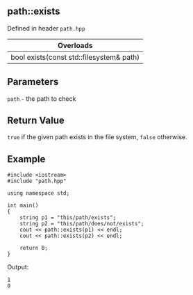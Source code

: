 ## path::exists
Defined in header `path.hpp`

| Overloads |
| --- |
| bool exists(const std::filesystem& path) |

## Parameters
`path` - the path to check

## Return Value
`true` if the given path exists in the file system, `false` otherwise.

## Example
```
#include <iostream>
#include "path.hpp"

using namespace std;

int main()
{
    string p1 = "this/path/exists";
    string p2 = "this/path/does/not/exists";
    cout << path::exists(p1) << endl;
    cout << path::exists(p2) << endl;
    
    return 0;
}
```
Output:
```
1
0
```